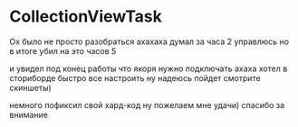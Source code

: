 # CollectionViewTask
 
Ох было не просто разобраться ахахаха
думал за часа 2 управлюсь но в итоге убил на это часов 5

и увидел под конец работы что якоря нужно подключать
ахаха хотел в сториборде быстро все настроить ну надеюсь пойдет
смотрите скиншеты)

немного пофиксил свой хард-код ну пожелаем мне удачи)
спасибо за внимание 


